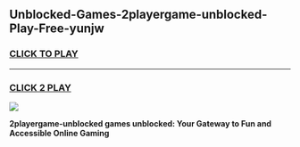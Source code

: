 
## Unblocked-Games-2playergame-unblocked-Play-Free-yunjw
<h3>
<a href="https://premium76.site?title=2playergame-unblocked&ref=21A">CLICK TO PLAY</a></h3>
<hr>

<h3>
<a href="https://premium76.site?title=2playergame-unblocked&ref=21A">CLICK 2 PLAY</a>
  
</h3>

<a href="https://premium76.site?title=2playergame-unblocked&ref=21A"><img src="https://clearcache.store/games.png"></a>


**2playergame-unblocked games unblocked: Your Gateway to Fun and Accessible Online Gaming**
